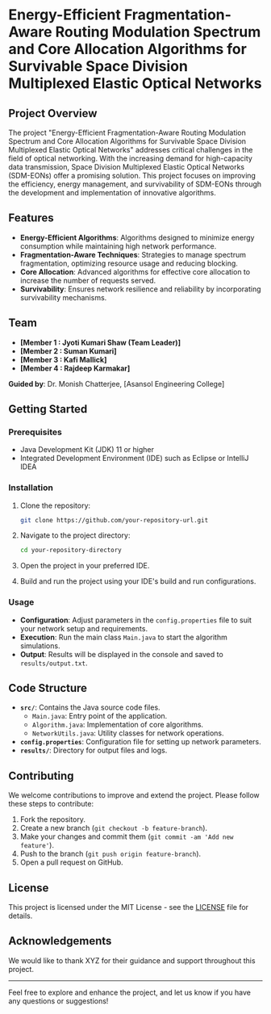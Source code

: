 # Energy-Efficient Fragmentation-Aware Routing Modulation Spectrum and Core Allocation Algorithms for Survivable Space Division Multiplexed Elastic Optical Networks

## Project Overview

The project "Energy-Efficient Fragmentation-Aware Routing Modulation Spectrum and Core Allocation Algorithms for Survivable Space Division Multiplexed Elastic Optical Networks" addresses critical challenges in the field of optical networking. With the increasing demand for high-capacity data transmission, Space Division Multiplexed Elastic Optical Networks (SDM-EONs) offer a promising solution. This project focuses on improving the efficiency, energy management, and survivability of SDM-EONs through the development and implementation of innovative algorithms.

## Features

- **Energy-Efficient Algorithms**: Algorithms designed to minimize energy consumption while maintaining high network performance.
- **Fragmentation-Aware Techniques**: Strategies to manage spectrum fragmentation, optimizing resource usage and reducing blocking.
- **Core Allocation**: Advanced algorithms for effective core allocation to increase the number of requests served.
- **Survivability**: Ensures network resilience and reliability by incorporating survivability mechanisms.

## Team

- **[Member 1 : Jyoti Kumari Shaw (Team Leader)]**
- **[Member 2 : Suman Kumari]**
- **[Member 3 : Kafi Mallick]**
- **[Member 4 : Rajdeep Karmakar]**

**Guided by**: Dr. Monish Chatterjee, [Asansol Engineering College]

## Getting Started

### Prerequisites

- Java Development Kit (JDK) 11 or higher
- Integrated Development Environment (IDE) such as Eclipse or IntelliJ IDEA

### Installation

1. Clone the repository:
   ```bash
   git clone https://github.com/your-repository-url.git
   ```

2. Navigate to the project directory:
   ```bash
   cd your-repository-directory
   ```

3. Open the project in your preferred IDE.

4. Build and run the project using your IDE's build and run configurations.

### Usage

- **Configuration**: Adjust parameters in the `config.properties` file to suit your network setup and requirements.
- **Execution**: Run the main class `Main.java` to start the algorithm simulations.
- **Output**: Results will be displayed in the console and saved to `results/output.txt`.

## Code Structure

- **`src/`**: Contains the Java source code files.
  - `Main.java`: Entry point of the application.
  - `Algorithm.java`: Implementation of core algorithms.
  - `NetworkUtils.java`: Utility classes for network operations.
- **`config.properties`**: Configuration file for setting up network parameters.
- **`results/`**: Directory for output files and logs.

## Contributing

We welcome contributions to improve and extend the project. Please follow these steps to contribute:

1. Fork the repository.
2. Create a new branch (`git checkout -b feature-branch`).
3. Make your changes and commit them (`git commit -am 'Add new feature'`).
4. Push to the branch (`git push origin feature-branch`).
5. Open a pull request on GitHub.

## License

This project is licensed under the MIT License - see the [LICENSE](LICENSE) file for details.

## Acknowledgements

We would like to thank XYZ for their guidance and support throughout this project.

---

Feel free to explore and enhance the project, and let us know if you have any questions or suggestions!

